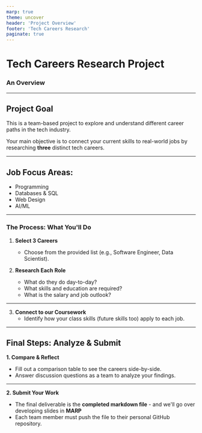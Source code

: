 ```yaml
---
marp: true
theme: uncover
header: 'Project Overview'
footer: 'Tech Careers Research'
paginate: true
---
```


# Tech Careers Research Project
### An Overview

---

## Project Goal

This is a team-based project to explore and understand different career paths in the tech industry.

Your main objective is to connect your current skills to real-world jobs by researching **three** distinct tech careers.

--- 

## Job Focus Areas:
* Programming
* Databases & SQL
* Web Design
* AI/ML

---

### The Process: What You'll Do

1.  **Select 3 Careers**
    * Choose from the provided list (e.g., Software Engineer, Data Scientist).

2.  **Research Each Role**
    * What do they do day-to-day?
    * What skills and education are required?
    * What is the salary and job outlook?


---

3.  **Connect to our Coursework**
    * Identify how your class skills (future skills too) apply to each job.

---

## Final Steps: Analyze & Submit

**1. Compare & Reflect**
   * Fill out a comparison table to see the careers side-by-side.
   * Answer discussion questions as a team to analyze your findings.

---

**2. Submit Your Work**
   * The final deliverable is the **completed markdown file** - and we'll go over developing slides in **MARP**
   * Each team member must push the file to their personal GitHub repository.

